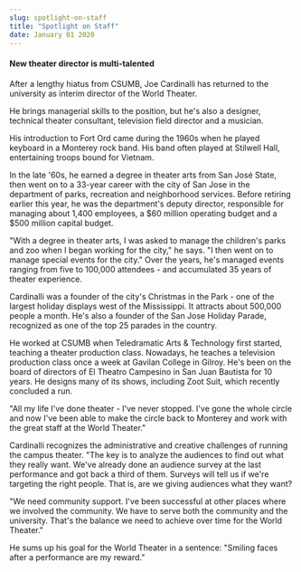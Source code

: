 ```yaml
---
slug: spotlight-on-staff
title: "Spotlight on Staff"
date: January 01 2020
---
```


  
<h4>New theater director is multi-talented</h4>
<p>
  After a lengthy hiatus from CSUMB, Joe Cardinalli has returned to the
  university as interim director of the World Theater.
</p>
<p>
  He brings managerial skills to the position, but he's also a designer,
  technical theater consultant, television field director and a musician.
</p>
<p>
  His introduction to Fort Ord came during the 1960s when he played keyboard in
  a Monterey rock band. His band often played at Stilwell Hall, entertaining
  troops bound for Vietnam.
</p>
<p>
  In the late '60s, he earned a degree in theater arts from San José State, then
  went on to a 33-year career with the city of San Jose in the department of
  parks, recreation and neighborhood services. Before retiring earlier this
  year, he was the department's deputy director, responsible for managing about
  1,400 employees, a $60 million operating budget and a $500 million capital
  budget.
</p>
<p>
  "With a degree in theater arts, I was asked to manage the children's parks and
  zoo when I began working for the city," he says. "I then went on to manage
  special events for the city." Over the years, he's managed events ranging from
  five to 100,000 attendees - and accumulated 35 years of theater experience.
</p>
<p>
  Cardinalli was a founder of the city's Christmas in the Park - one of the
  largest holiday displays west of the Mississippi. It attracts about 500,000
  people a month. He's also a founder of the San Jose Holiday Parade, recognized
  as one of the top 25 parades in the country.
</p>
<p>
  He worked at CSUMB when Teledramatic Arts &amp; Technology first started,
  teaching a theater production class. Nowadays, he teaches a television
  production class once a week at Gavilan College in Gilroy. He's been on the
  board of directors of El Theatro Campesino in San Juan Bautista for 10 years.
  He designs many of its shows, including Zoot Suit, which recently concluded a
  run.
</p>
<p>
  "All my life I've done theater - I've never stopped. I've gone the whole
  circle and now I've been able to make the circle back to Monterey and work
  with the great staff at the World Theater."
</p>
<p>
  Cardinalli recognizes the administrative and creative challenges of running
  the campus theater. "The key is to analyze the audiences to find out what they
  really want. We've already done an audience survey at the last performance and
  got back a third of them. Surveys will tell us if we're targeting the right
  people. That is, are we giving audiences what they want?
</p>
<p>
  "We need community support. I've been successful at other places where we
  involved the community. We have to serve both the community and the
  university. That's the balance we need to achieve over time for the World
  Theater."
</p>
<p>
  He sums up his goal for the World Theater in a sentence: "Smiling faces after
  a performance are my reward."
</p>
 
